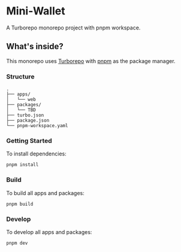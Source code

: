 # Mini-Wallet

A Turborepo monorepo project with pnpm workspace.

## What's inside?

This monorepo uses [Turborepo](https://turbo.build/repo) with [pnpm](https://pnpm.io) as the package manager.

### Structure

```
.
├── apps/
│   └── web
├── packages/
│   └── TBD
├── turbo.json
├── package.json
└── pnpm-workspace.yaml
```

### Getting Started

To install dependencies:

```
pnpm install
```

### Build

To build all apps and packages:

```
pnpm build
```

### Develop

To develop all apps and packages:

```
pnpm dev
```
